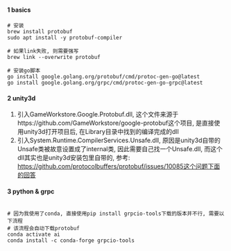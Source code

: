 

#### 1 basics

```shell
# 安装
brew install protobuf
sudo apt install -y protobuf-compiler

# 如果link失败, 则需要强写
brew link --overwrite protobuf

# 安装go脚本
go install google.golang.org/protobuf/cmd/protoc-gen-go@latest
go install google.golang.org/grpc/cmd/protoc-gen-go-grpc@latest
```



#### 2 unity3d

1. 引入GameWorkstore.Google.Protobuf.dll, 这个文件来源于https://github.com/GameWorkstore/google-protobuf这个项目, 是直接使用unity3d打开项目后, 在Library目录中找到的编译完成的dll
2. 引入System.Runtime.CompilerServices.Unsafe.dll, 原因是unity3d自带的Unsafe类被故意设置成了internal类, 因此需要自己找一个Unsafe.dll, 而这个dll其实也是unity3d安装包里自带的, 参考: https://github.com/protocolbuffers/protobuf/issues/10085这个问题下面的回答



#### 3 python & grpc

```shell

# 因为我使用了conda, 直接使用pip install grpcio-tools下载的版本并不行, 需要以下流程
# 该流程会自动下载protobuf
conda activate ai
conda install -c conda-forge grpcio-tools
```

